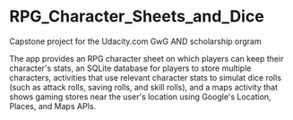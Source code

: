 # RPG_Character_Sheets_and_Dice
Capstone project for the Udacity.com GwG AND scholarship orgram

The app provides an RPG character sheet on which players can keep their character's stats,
an SQLite database for players to store multiple characters, activities that use relevant
character stats to simulat dice rolls (such as attack rolls, saving rolls, and skill rolls),
and a maps activity that shows gaming stores near the user's location using Google's Location,
Places, and Maps APIs.
